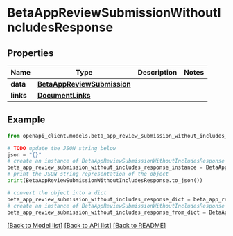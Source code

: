# BetaAppReviewSubmissionWithoutIncludesResponse


## Properties

Name | Type | Description | Notes
------------ | ------------- | ------------- | -------------
**data** | [**BetaAppReviewSubmission**](BetaAppReviewSubmission.md) |  | 
**links** | [**DocumentLinks**](DocumentLinks.md) |  | 

## Example

```python
from openapi_client.models.beta_app_review_submission_without_includes_response import BetaAppReviewSubmissionWithoutIncludesResponse

# TODO update the JSON string below
json = "{}"
# create an instance of BetaAppReviewSubmissionWithoutIncludesResponse from a JSON string
beta_app_review_submission_without_includes_response_instance = BetaAppReviewSubmissionWithoutIncludesResponse.from_json(json)
# print the JSON string representation of the object
print(BetaAppReviewSubmissionWithoutIncludesResponse.to_json())

# convert the object into a dict
beta_app_review_submission_without_includes_response_dict = beta_app_review_submission_without_includes_response_instance.to_dict()
# create an instance of BetaAppReviewSubmissionWithoutIncludesResponse from a dict
beta_app_review_submission_without_includes_response_from_dict = BetaAppReviewSubmissionWithoutIncludesResponse.from_dict(beta_app_review_submission_without_includes_response_dict)
```
[[Back to Model list]](../README.md#documentation-for-models) [[Back to API list]](../README.md#documentation-for-api-endpoints) [[Back to README]](../README.md)


